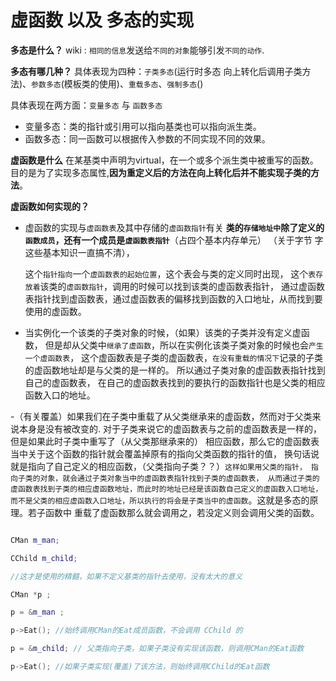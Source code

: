 # 虚函数 以及 多态的实现

**多态是什么？**
wiki : `相同的信息`发送给`不同的对象`能够引发`不同的动作`.

**多态有哪几种？**
具体表现为四种：`子类多态`(运行时多态 向上转化后调用子类方法)、`参数多态`(模板类的使用)、`重载多态`、`强制多态`()

具体表现在两方面：`变量多态` 与 `函数多态`

- 变量多态：类的指针或引用可以指向基类也可以指向派生类。
- 函数多态：同一函数可以根据传入参数的不同实现不同的效果。

**虚函数是什么**
在某基类中声明为virtual，在一个或多个派生类中被重写的函数。目的是为了实现多态属性,**因为重定义后的方法在向上转化后并不能实现子类的方法**。


**虚函数如何实现的？**

- 虚函数的实现与`虚函数表`及其中存储的`虚函数指针`有关
  **类的`存储地址中`除了定义的`函数成员`，还有一个成员是`虚函数表指针`**（占四个基本内存单元） （关于字节 字这些基本知识一直搞不清），
  
  这个`指针指向`一个`虚函数表的起始位置`，这个表会与类的定义同时出现，
  这个`表存放着`该类的`虚函数指针`，调用的时候可以找到该类的虚函数表指针，
  通过虚函数表指针找到虚函数表，通过虚函数表的偏移找到函数的入口地址，从而找到要使用的虚函数。

- 当实例化一个该类的子类对象的时候，（如果）该类的子类并没有定义虚函数，
  但是却从父类中`继承了虚函数`，所以在实例化该类子类对象的时候也会`产生一个虚函数表`，
  这个虚函数表是子类的虚函数表，`在没有重载的情况下`记录的子类的虚函数地址却是与父类的是一样的。
  所以通过子类对象的虚函数表指针找到自己的虚函数表，
  在自己的虚函数表找到的要执行的函数指针也是父类的相应函数入口的地址。

-（有关覆盖）如果我们在子类中重载了从父类继承来的虚函数，然而对于父类来说本身是没有被改变的.
  对于子类来说它的虚函数表与之前的虚函数表是一样的，但是如果此时子类中重写了（从父类那继承来的）
  相应函数，那么它的虚函数表当中关于这个函数的指针就会覆盖掉原有的指向父类函数的指针的值，
  换句话说就是指向了自己定义的相应函数，（父类指向子类？？）`这样如果用父类的指针，
  指向子类的对象，就会通过子类对象当中的虚函数表指针找到子类的虚函数表，
  从而通过子类的虚函数表找到子类的相应虚函数地址，而此时的地址已经是该函数自己定义的虚函数入口地址，
  而不是父类的相应虚函数入口地址，所以执行的将会是子类当中的虚函数`。这就是多态的原理。若子函数中
  重载了虚函数那么就会调用之，若没定义则会调用父类的函数。

```c++

CMan m_man;

CChild m_child;

//这才是使用的精髓，如果不定义基类的指针去使用，没有太大的意义

CMan *p ;

p = &m_man ;

p->Eat(); //始终调用CMan的Eat成员函数，不会调用 CChild 的

p = &m_child; // 父类指向子类，如果子类没有实现该函数，则调用CMan的Eat函数

p->Eat(); //如果子类实现(覆盖)了该方法，则始终调用CChild的Eat函数

```
